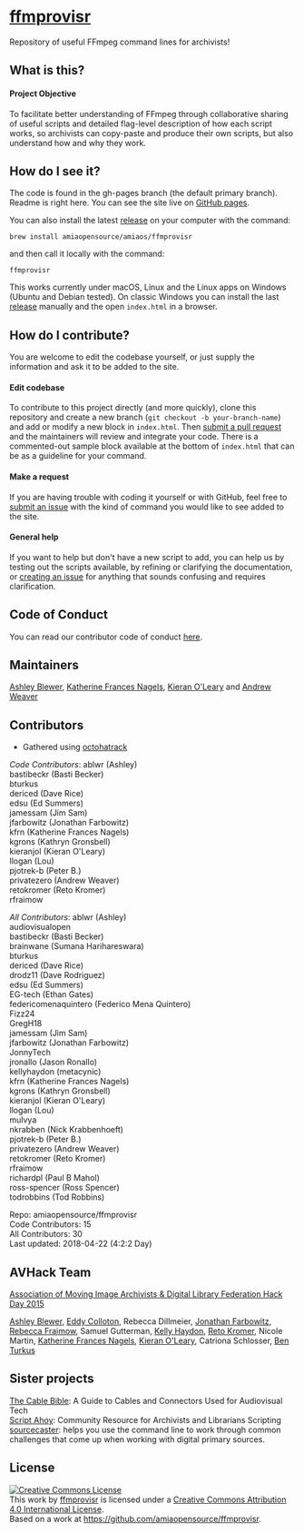 # [ffmprovisr](http://amiaopensource.github.io/ffmprovisr)

Repository of useful FFmpeg command lines for archivists!

## What is this?

#### Project Objective

To facilitate better understanding of FFmpeg through collaborative sharing of useful scripts and detailed flag-level description of how each script works, so archivists can copy-paste and produce their own scripts, but also understand how and why they work.

## How do I see it?

The code is found in the gh-pages branch (the default primary branch). Readme is right here. You can see the site live on [GitHub pages](http://amiaopensource.github.io/ffmprovisr).

You can also install the latest [release](https://github.com/amiaopensource/ffmprovisr/releases) on your computer with the command:
```
brew install amiaopensource/amiaos/ffmprovisr
```
and then call it locally with the command:
```
ffmprovisr
```
This works currently under macOS, Linux and the Linux apps on Windows (Ubuntu and Debian tested). On classic Windows you can install the last [release](https://github.com/amiaopensource/ffmprovisr/releases) manually and the open `index.html` in a browser.

## How do I contribute?

You are welcome to edit the codebase yourself, or just supply the information and ask it to be added to the site.

#### Edit codebase

To contribute to this project directly (and more quickly), clone this repository and create a new branch (`git checkout -b your-branch-name`) and add or modify a new block in `index.html`. Then [submit a pull request](https://github.com/amiaopensource/ffmprovisr/pulls) and the maintainers will review and integrate your code. There is a commented-out sample block available at the bottom of `index.html` that can be as a guideline for your command.

#### Make a request

If you are having trouble with coding it yourself or with GitHub, feel free to [submit an issue](https://github.com/amiaopensource/ffmprovisr/issues) with the kind of command you would like to see added to the site.

#### General help

If you want to help but don't have a new script to add, you can help us by testing out the scripts available, by refining or clarifying the documentation, or [creating an issue](https://github.com/amiaopensource/ffmprovisr/issues) for anything that sounds confusing and requires clarification.

## Code of Conduct

You can read our contributor code of conduct [here](https://github.com/amiaopensource/ffmprovisr/blob/gh-pages/code_of_conduct.md).

## Maintainers

[Ashley Blewer](https://github.com/ablwr), [Katherine Frances Nagels](https://github.com/kfrn), [Kieran O'Leary](https://github.com/kieranjol) and [Andrew Weaver](https://github.com/privatezero)

## Contributors
* Gathered using [octohatrack](https://github.com/LABHR/octohatrack)

*Code Contributors*:
ablwr (Ashley)  
bastibeckr (Basti Becker)  
bturkus  
dericed (Dave Rice)  
edsu (Ed Summers)  
jamessam (Jim Sam)  
jfarbowitz (Jonathan Farbowitz)  
kfrn (Katherine Frances Nagels)  
kgrons (Kathryn Gronsbell)  
kieranjol (Kieran O'Leary)  
llogan (Lou)  
pjotrek-b (Peter B.)  
privatezero (Andrew Weaver)  
retokromer (Reto Kromer)  
rfraimow  

*All Contributors*:
ablwr (Ashley)  
audiovisualopen  
bastibeckr (Basti Becker)  
brainwane (Sumana Harihareswara)  
bturkus  
dericed (Dave Rice)  
drodz11 (Dave Rodriguez)  
edsu (Ed Summers)  
EG-tech (Ethan Gates)  
federicomenaquintero (Federico Mena Quintero)  
Fizz24  
GregH18  
jamessam (Jim Sam)  
jfarbowitz (Jonathan Farbowitz)  
JonnyTech  
jronallo (Jason Ronallo)  
kellyhaydon (metacynic)  
kfrn (Katherine Frances Nagels)  
kgrons (Kathryn Gronsbell)  
kieranjol (Kieran O'Leary)  
llogan (Lou)  
mulvya  
nkrabben (Nick Krabbenhoeft)  
pjotrek-b (Peter B.)  
privatezero (Andrew Weaver)  
retokromer (Reto Kromer)  
rfraimow  
richardpl (Paul B Mahol)  
ross-spencer (Ross Spencer)  
todrobbins (Tod Robbins)  

Repo: amiaopensource/ffmprovisr  
Code Contributors: 15  
All Contributors: 30   
Last updated: 2018-04-22 (4:2:2 Day)  

## AVHack Team

[Association of Moving Image Archivists & Digital Library Federation Hack Day 2015](http://wiki.curatecamp.org/index.php/Association_of_Moving_Image_Archivists_%26_Digital_Library_Federation_Hack_Day_2015)

[Ashley Blewer](https://github.com/ablwr), [Eddy Colloton](https://github.com/eddycolloton), Rebecca Dillmeier, [Jonathan Farbowitz](https://github.com/jfarbowitz), [Rebecca Fraimow](https://github.com/rfraimow), Samuel Gutterman, [Kelly Haydon](https://github.com/kellyhaydon), [Reto Kromer](https://github.com/retokromer), Nicole Martin, [Katherine Frances Nagels](https://github.com/kfrn), [Kieran O'Leary](https://github.com/kieranjol), Catriona Schlosser, [Ben Turkus](https://github.com/bturkus)

## Sister projects

[The Cable Bible](https://amiaopensource.github.io/cable-bible/): A Guide to Cables and Connectors Used for Audiovisual Tech  
[Script Ahoy](http://dd388.github.io/crals/): Community Resource for Archivists and Librarians Scripting  
[sourcecaster](https://datapraxis.github.io/sourcecaster/): helps you use the command line to work through common challenges that come up when working with digital primary sources.

## License

<a rel="license" href="http://creativecommons.org/licenses/by/4.0/"><img alt="Creative Commons License" style="border-width:0" src="https://i.creativecommons.org/l/by/4.0/80x15.png"></a><br>
This <span xmlns:dct="http://purl.org/dc/terms/" href="http://purl.org/dc/dcmitype/InteractiveResource" rel="dct:type">work</span> by <a xmlns:cc="http://creativecommons.org/ns#" href="http://amiaopensource.github.io/ffmprovisr/" property="cc:attributionName" rel="cc:attributionURL">ffmprovisr</a> is licensed under a <a rel="license" href="http://creativecommons.org/licenses/by/4.0/">Creative Commons Attribution 4.0 International License</a>.<br>
Based on a work at <a xmlns:dct="http://purl.org/dc/terms/" href="https://github.com/amiaopensource/ffmprovisr" rel="dct:source">https://github.com/amiaopensource/ffmprovisr</a>.
